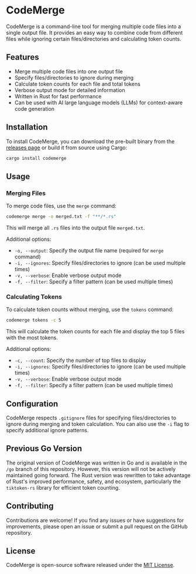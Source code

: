 # CodeMerge

CodeMerge is a command-line tool for merging multiple code files into a single output file. It provides an easy way to combine code from different files while ignoring certain files/directories and calculating token counts.

## Features

- Merge multiple code files into one output file
- Specify files/directories to ignore during merging
- Calculate token counts for each file and total tokens
- Verbose output mode for detailed information
- Written in Rust for fast performance
- Can be used with AI large language models (LLMs) for context-aware code generation

## Installation

To install CodeMerge, you can download the pre-built binary from the [releases page](https://github.com/gelleson/codemerge/releases) or build it from source using Cargo:

```bash
cargo install codemerge
```

## Usage

### Merging Files

To merge code files, use the `merge` command:

```bash
codemerge merge -o merged.txt -f "**/*.rs"
```

This will merge all `.rs` files into the output file `merged.txt`.

Additional options:
- `-o, --output`: Specify the output file name (required for `merge` command)
- `-i, --ignores`: Specify files/directories to ignore (can be used multiple times)
- `-v, --verbose`: Enable verbose output mode
- `-f, --filter`: Specify a filter pattern (can be used multiple times)

### Calculating Tokens

To calculate token counts without merging, use the `tokens` command:

```bash
codemerge tokens -c 5
```

This will calculate the token counts for each file and display the top 5 files with the most tokens.

Additional options:
- `-c, --count`: Specify the number of top files to display
- `-i, --ignores`: Specify files/directories to ignore (can be used multiple times)
- `-v, --verbose`: Enable verbose output mode
- `-f, --filter`: Specify a filter pattern (can be used multiple times)

## Configuration

CodeMerge respects `.gitignore` files for specifying files/directories to ignore during merging and token calculation. You can also use the `-i` flag to specify additional ignore patterns.

## Previous Go Version

The original version of CodeMerge was written in Go and is available in the `/go` branch of this repository. However, this version will not be actively maintained going forward. The Rust version was rewritten to take advantage of Rust's improved performance, safety, and ecosystem, particularly the `tiktoken-rs` library for efficient token counting.

## Contributing

Contributions are welcome! If you find any issues or have suggestions for improvements, please open an issue or submit a pull request on the GitHub repository.

## License

CodeMerge is open-source software released under the [MIT License](LICENSE).
